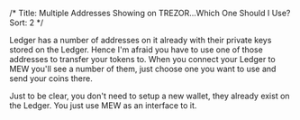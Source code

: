 /*
Title: Multiple Addresses Showing on TREZOR...Which One Should I Use?
Sort: 2
*/

Ledger has a number of addresses on it already with their private keys stored on the Ledger. Hence I'm afraid you have to use one of those addresses to transfer your tokens to. When you connect your Ledger to MEW you'll see a number of them, just choose one you want to use and send your coins there.

Just to be clear, you don't need to setup a new wallet, they already exist on the Ledger. You just use MEW as an interface to it.